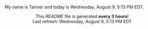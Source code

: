 My name is Tanner and today is Wednesday, August 9, 5:13 PM EDT.

<p align="center">This <i>README</i> file is generated <b>every 3 hours</b>!</br>Last refresh: Wednesday, August 9, 5:13 PM EDT<br /></p>
